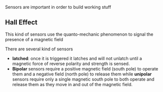 Sensors are important in order to build working stuff

Hall Effect
-----------

This kind of sensors use the quanto-mechanic phenomenon to signal the presence of a magnetic field

There are several kind of sensors

 - **latched**: once it is triggered it latches and will not unlatch until a magnetic force of reverse polarity and strength is sensed.
 - **Bipolar** sensors require a positive magnetic field (south pole) to operate them and a negative field (north pole) to release them while **unipolar** sensors require only a single magnetic south pole to both operate and release them as they move in and out of the magnetic field.